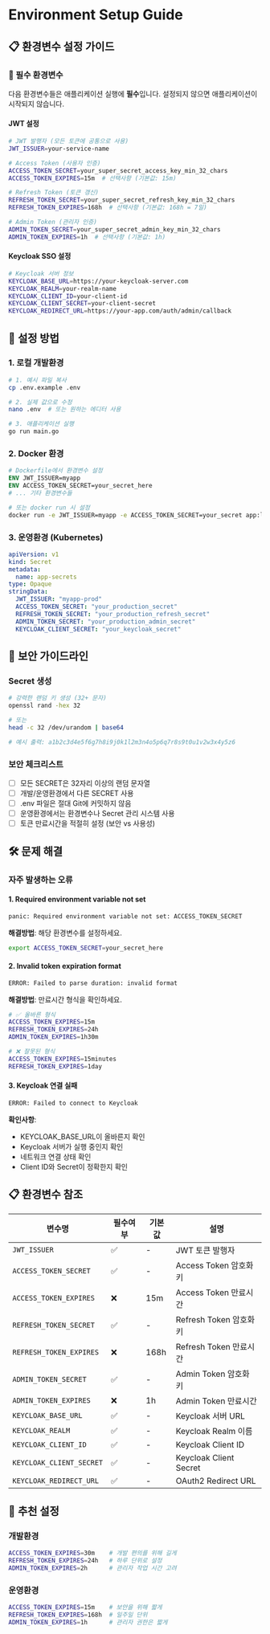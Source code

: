 # Environment Setup Guide

## 📋 환경변수 설정 가이드

### 🔧 필수 환경변수

다음 환경변수들은 애플리케이션 실행에 **필수**입니다. 설정되지 않으면 애플리케이션이 시작되지 않습니다.

#### **JWT 설정**
```bash
# JWT 발행자 (모든 토큰에 공통으로 사용)
JWT_ISSUER=your-service-name

# Access Token (사용자 인증)
ACCESS_TOKEN_SECRET=your_super_secret_access_key_min_32_chars
ACCESS_TOKEN_EXPIRES=15m  # 선택사항 (기본값: 15m)

# Refresh Token (토큰 갱신)
REFRESH_TOKEN_SECRET=your_super_secret_refresh_key_min_32_chars  
REFRESH_TOKEN_EXPIRES=168h  # 선택사항 (기본값: 168h = 7일)

# Admin Token (관리자 인증)
ADMIN_TOKEN_SECRET=your_super_secret_admin_key_min_32_chars
ADMIN_TOKEN_EXPIRES=1h  # 선택사항 (기본값: 1h)
```

#### **Keycloak SSO 설정**
```bash
# Keycloak 서버 정보
KEYCLOAK_BASE_URL=https://your-keycloak-server.com
KEYCLOAK_REALM=your-realm-name
KEYCLOAK_CLIENT_ID=your-client-id
KEYCLOAK_CLIENT_SECRET=your-client-secret
KEYCLOAK_REDIRECT_URL=https://your-app.com/auth/admin/callback
```

## 🚀 설정 방법

### **1. 로컬 개발환경**
```bash
# 1. 예시 파일 복사
cp .env.example .env

# 2. 실제 값으로 수정
nano .env  # 또는 원하는 에디터 사용

# 3. 애플리케이션 실행
go run main.go
```

### **2. Docker 환경**
```dockerfile
# Dockerfile에서 환경변수 설정
ENV JWT_ISSUER=myapp
ENV ACCESS_TOKEN_SECRET=your_secret_here
# ... 기타 환경변수들
```

```bash
# 또는 docker run 시 설정
docker run -e JWT_ISSUER=myapp -e ACCESS_TOKEN_SECRET=your_secret app:latest
```

### **3. 운영환경 (Kubernetes)**
```yaml
apiVersion: v1
kind: Secret
metadata:
  name: app-secrets
type: Opaque
stringData:
  JWT_ISSUER: "myapp-prod"
  ACCESS_TOKEN_SECRET: "your_production_secret"
  REFRESH_TOKEN_SECRET: "your_production_refresh_secret"
  ADMIN_TOKEN_SECRET: "your_production_admin_secret"
  KEYCLOAK_CLIENT_SECRET: "your_keycloak_secret"
```

## 🔐 보안 가이드라인

### **Secret 생성**
```bash
# 강력한 랜덤 키 생성 (32+ 문자)
openssl rand -hex 32

# 또는 
head -c 32 /dev/urandom | base64

# 예시 출력: a1b2c3d4e5f6g7h8i9j0k1l2m3n4o5p6q7r8s9t0u1v2w3x4y5z6
```

### **보안 체크리스트**
- [ ] 모든 SECRET은 32자리 이상의 랜덤 문자열
- [ ] 개발/운영환경에서 다른 SECRET 사용
- [ ] .env 파일은 절대 Git에 커밋하지 않음
- [ ] 운영환경에서는 환경변수나 Secret 관리 시스템 사용
- [ ] 토큰 만료시간을 적절히 설정 (보안 vs 사용성)

## 🛠️ 문제 해결

### **자주 발생하는 오류**

#### **1. Required environment variable not set**
```bash
panic: Required environment variable not set: ACCESS_TOKEN_SECRET
```
**해결방법**: 해당 환경변수를 설정하세요.
```bash
export ACCESS_TOKEN_SECRET=your_secret_here
```

#### **2. Invalid token expiration format**
```bash
ERROR: Failed to parse duration: invalid format
```
**해결방법**: 만료시간 형식을 확인하세요.
```bash
# ✅ 올바른 형식
ACCESS_TOKEN_EXPIRES=15m
REFRESH_TOKEN_EXPIRES=24h
ADMIN_TOKEN_EXPIRES=1h30m

# ❌ 잘못된 형식  
ACCESS_TOKEN_EXPIRES=15minutes
REFRESH_TOKEN_EXPIRES=1day
```

#### **3. Keycloak 연결 실패**
```bash
ERROR: Failed to connect to Keycloak
```
**확인사항**:
- KEYCLOAK_BASE_URL이 올바른지 확인
- Keycloak 서버가 실행 중인지 확인
- 네트워크 연결 상태 확인
- Client ID와 Secret이 정확한지 확인

## 📋 환경변수 참조

| 변수명 | 필수여부 | 기본값 | 설명 |
|--------|----------|--------|------|
| `JWT_ISSUER` | ✅ | - | JWT 토큰 발행자 |
| `ACCESS_TOKEN_SECRET` | ✅ | - | Access Token 암호화 키 |
| `ACCESS_TOKEN_EXPIRES` | ❌ | 15m | Access Token 만료시간 |
| `REFRESH_TOKEN_SECRET` | ✅ | - | Refresh Token 암호화 키 |
| `REFRESH_TOKEN_EXPIRES` | ❌ | 168h | Refresh Token 만료시간 |
| `ADMIN_TOKEN_SECRET` | ✅ | - | Admin Token 암호화 키 |
| `ADMIN_TOKEN_EXPIRES` | ❌ | 1h | Admin Token 만료시간 |
| `KEYCLOAK_BASE_URL` | ✅ | - | Keycloak 서버 URL |
| `KEYCLOAK_REALM` | ✅ | - | Keycloak Realm 이름 |
| `KEYCLOAK_CLIENT_ID` | ✅ | - | Keycloak Client ID |
| `KEYCLOAK_CLIENT_SECRET` | ✅ | - | Keycloak Client Secret |
| `KEYCLOAK_REDIRECT_URL` | ✅ | - | OAuth2 Redirect URL |

## 🎯 추천 설정

### **개발환경**
```bash
ACCESS_TOKEN_EXPIRES=30m    # 개발 편의를 위해 길게
REFRESH_TOKEN_EXPIRES=24h   # 하루 단위로 설정
ADMIN_TOKEN_EXPIRES=2h      # 관리자 작업 시간 고려
```

### **운영환경**
```bash
ACCESS_TOKEN_EXPIRES=15m    # 보안을 위해 짧게
REFRESH_TOKEN_EXPIRES=168h  # 일주일 단위
ADMIN_TOKEN_EXPIRES=1h      # 관리자 권한은 짧게
```